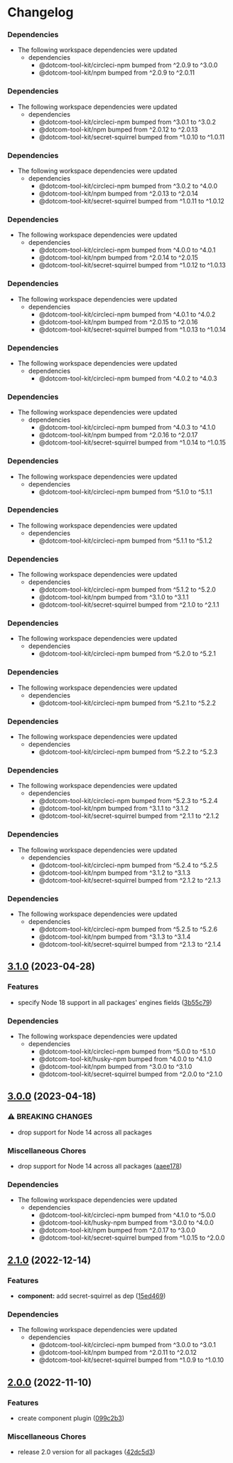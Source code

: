 # Changelog

### Dependencies

* The following workspace dependencies were updated
  * dependencies
    * @dotcom-tool-kit/circleci-npm bumped from ^2.0.9 to ^3.0.0
    * @dotcom-tool-kit/npm bumped from ^2.0.9 to ^2.0.11

### Dependencies

* The following workspace dependencies were updated
  * dependencies
    * @dotcom-tool-kit/circleci-npm bumped from ^3.0.1 to ^3.0.2
    * @dotcom-tool-kit/npm bumped from ^2.0.12 to ^2.0.13
    * @dotcom-tool-kit/secret-squirrel bumped from ^1.0.10 to ^1.0.11

### Dependencies

* The following workspace dependencies were updated
  * dependencies
    * @dotcom-tool-kit/circleci-npm bumped from ^3.0.2 to ^4.0.0
    * @dotcom-tool-kit/npm bumped from ^2.0.13 to ^2.0.14
    * @dotcom-tool-kit/secret-squirrel bumped from ^1.0.11 to ^1.0.12

### Dependencies

* The following workspace dependencies were updated
  * dependencies
    * @dotcom-tool-kit/circleci-npm bumped from ^4.0.0 to ^4.0.1
    * @dotcom-tool-kit/npm bumped from ^2.0.14 to ^2.0.15
    * @dotcom-tool-kit/secret-squirrel bumped from ^1.0.12 to ^1.0.13

### Dependencies

* The following workspace dependencies were updated
  * dependencies
    * @dotcom-tool-kit/circleci-npm bumped from ^4.0.1 to ^4.0.2
    * @dotcom-tool-kit/npm bumped from ^2.0.15 to ^2.0.16
    * @dotcom-tool-kit/secret-squirrel bumped from ^1.0.13 to ^1.0.14

### Dependencies

* The following workspace dependencies were updated
  * dependencies
    * @dotcom-tool-kit/circleci-npm bumped from ^4.0.2 to ^4.0.3

### Dependencies

* The following workspace dependencies were updated
  * dependencies
    * @dotcom-tool-kit/circleci-npm bumped from ^4.0.3 to ^4.1.0
    * @dotcom-tool-kit/npm bumped from ^2.0.16 to ^2.0.17
    * @dotcom-tool-kit/secret-squirrel bumped from ^1.0.14 to ^1.0.15

### Dependencies

* The following workspace dependencies were updated
  * dependencies
    * @dotcom-tool-kit/circleci-npm bumped from ^5.1.0 to ^5.1.1

### Dependencies

* The following workspace dependencies were updated
  * dependencies
    * @dotcom-tool-kit/circleci-npm bumped from ^5.1.1 to ^5.1.2

### Dependencies

* The following workspace dependencies were updated
  * dependencies
    * @dotcom-tool-kit/circleci-npm bumped from ^5.1.2 to ^5.2.0
    * @dotcom-tool-kit/npm bumped from ^3.1.0 to ^3.1.1
    * @dotcom-tool-kit/secret-squirrel bumped from ^2.1.0 to ^2.1.1

### Dependencies

* The following workspace dependencies were updated
  * dependencies
    * @dotcom-tool-kit/circleci-npm bumped from ^5.2.0 to ^5.2.1

### Dependencies

* The following workspace dependencies were updated
  * dependencies
    * @dotcom-tool-kit/circleci-npm bumped from ^5.2.1 to ^5.2.2

### Dependencies

* The following workspace dependencies were updated
  * dependencies
    * @dotcom-tool-kit/circleci-npm bumped from ^5.2.2 to ^5.2.3

### Dependencies

* The following workspace dependencies were updated
  * dependencies
    * @dotcom-tool-kit/circleci-npm bumped from ^5.2.3 to ^5.2.4
    * @dotcom-tool-kit/npm bumped from ^3.1.1 to ^3.1.2
    * @dotcom-tool-kit/secret-squirrel bumped from ^2.1.1 to ^2.1.2

### Dependencies

* The following workspace dependencies were updated
  * dependencies
    * @dotcom-tool-kit/circleci-npm bumped from ^5.2.4 to ^5.2.5
    * @dotcom-tool-kit/npm bumped from ^3.1.2 to ^3.1.3
    * @dotcom-tool-kit/secret-squirrel bumped from ^2.1.2 to ^2.1.3

### Dependencies

* The following workspace dependencies were updated
  * dependencies
    * @dotcom-tool-kit/circleci-npm bumped from ^5.2.5 to ^5.2.6
    * @dotcom-tool-kit/npm bumped from ^3.1.3 to ^3.1.4
    * @dotcom-tool-kit/secret-squirrel bumped from ^2.1.3 to ^2.1.4

## [3.1.0](https://github.com/Financial-Times/dotcom-tool-kit/compare/component-v3.0.0...component-v3.1.0) (2023-04-28)


### Features

* specify Node 18 support in all packages' engines fields ([3b55c79](https://github.com/Financial-Times/dotcom-tool-kit/commit/3b55c79f3f55b448f1a92fcf842dab6a8906ea70))


### Dependencies

* The following workspace dependencies were updated
  * dependencies
    * @dotcom-tool-kit/circleci-npm bumped from ^5.0.0 to ^5.1.0
    * @dotcom-tool-kit/husky-npm bumped from ^4.0.0 to ^4.1.0
    * @dotcom-tool-kit/npm bumped from ^3.0.0 to ^3.1.0
    * @dotcom-tool-kit/secret-squirrel bumped from ^2.0.0 to ^2.1.0

## [3.0.0](https://github.com/Financial-Times/dotcom-tool-kit/compare/component-v2.1.6...component-v3.0.0) (2023-04-18)


### ⚠ BREAKING CHANGES

* drop support for Node 14 across all packages

### Miscellaneous Chores

* drop support for Node 14 across all packages ([aaee178](https://github.com/Financial-Times/dotcom-tool-kit/commit/aaee178b535a51f9c75a882d78ffd8e8aa3eac60))


### Dependencies

* The following workspace dependencies were updated
  * dependencies
    * @dotcom-tool-kit/circleci-npm bumped from ^4.1.0 to ^5.0.0
    * @dotcom-tool-kit/husky-npm bumped from ^3.0.0 to ^4.0.0
    * @dotcom-tool-kit/npm bumped from ^2.0.17 to ^3.0.0
    * @dotcom-tool-kit/secret-squirrel bumped from ^1.0.15 to ^2.0.0

## [2.1.0](https://github.com/Financial-Times/dotcom-tool-kit/compare/component-v2.0.1...component-v2.1.0) (2022-12-14)


### Features

* **component:** add secret-squirrel as dep ([15ed469](https://github.com/Financial-Times/dotcom-tool-kit/commit/15ed4692c8cde7ca57887f9ebebb0f1993385180))


### Dependencies

* The following workspace dependencies were updated
  * dependencies
    * @dotcom-tool-kit/circleci-npm bumped from ^3.0.0 to ^3.0.1
    * @dotcom-tool-kit/npm bumped from ^2.0.11 to ^2.0.12
    * @dotcom-tool-kit/secret-squirrel bumped from ^1.0.9 to ^1.0.10

## [2.0.0](https://github.com/Financial-Times/dotcom-tool-kit/compare/component-v0.1.0...component-v2.0.0) (2022-11-10)


### Features

* create component plugin ([099c2b3](https://github.com/Financial-Times/dotcom-tool-kit/commit/099c2b3910e9ec66e91147412c40e657eb3f33da))


### Miscellaneous Chores

* release 2.0 version for all packages ([42dc5d3](https://github.com/Financial-Times/dotcom-tool-kit/commit/42dc5d39bf330b9bca4121d062470904f9c6918d))
